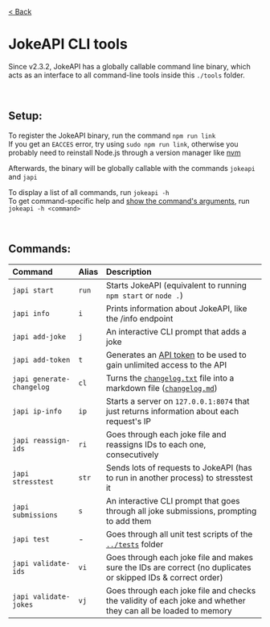 [&lt; Back](../README.md#readme)

# JokeAPI CLI tools

Since v2.3.2, JokeAPI has a globally callable command line binary, which acts as an interface to all command-line tools inside this `./tools` folder.

<br>

## Setup:

To register the JokeAPI binary, run the command `npm run link`  
If you get an `EACCES` error, try using `sudo npm run link`, otherwise you probably need to reinstall Node.js through a version manager like [nvm](https://github.com/nvm-sh/nvm)

Afterwards, the binary will be globally callable with the commands `jokeapi` and `japi`

To display a list of all commands, run `jokeapi -h`  
To get command-specific help and <u>show the command's arguments</u>, run `jokeapi -h <command>`

<br>

## Commands:
| Command | Alias | Description |
| :-- | :-- | :-- |
| `japi start` | `run` | Starts JokeAPI (equivalent to running `npm start` or `node .`) |
| `japi info` | `i` | Prints information about JokeAPI, like the /info endpoint |
| `japi add-joke` | `j` | An interactive CLI prompt that adds a joke |
| `japi add-token` | `t` | Generates an [API token](https://jokeapi.dev/#api-tokens) to be used to gain unlimited access to the API |
| `japi generate-changelog` | `cl` | Turns the [`changelog.txt`](../changelog.txt) file into a markdown file ([`changelog.md`](../changelog.md)) |
| `japi ip-info` | `ip` | Starts a server on `127.0.0.1:8074` that just returns information about each request's IP |
| `japi reassign-ids` | `ri` | Goes through each joke file and reassigns IDs to each one, consecutively |
| `japi stresstest` | `str` | Sends lots of requests to JokeAPI (has to run in another process) to stresstest it |
| `japi submissions` | `s` | An interactive CLI prompt that goes through all joke submissions, prompting to add them |
| `japi test` | - | Goes through all unit test scripts of the [`../tests`](../tests#readme) folder |
| `japi validate-ids` | `vi` | Goes through each joke file and makes sure the IDs are correct (no duplicates or skipped IDs & correct order) |
| `japi validate-jokes` | `vj` | Goes through each joke file and checks the validity of each joke and whether they can all be loaded to memory |
